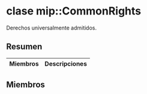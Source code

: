 # <a name="class-mipcommonrights"></a>clase mip::CommonRights 
Derechos universalmente admitidos.
## <a name="summary"></a>Resumen
 Miembros                        | Descripciones                                
--------------------------------|---------------------------------------------
## <a name="members"></a>Miembros